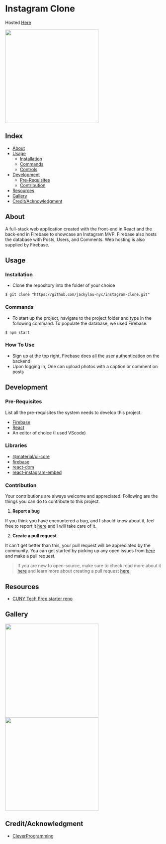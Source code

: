 # Instagram Clone
Hosted [Here](https://instagram-clone-f157e.web.app)

<img src="https://image.shutterstock.com/image-photo/kiev-ukraine-may-18-2016-260nw-423027046.jpg" width="300">

## Index

- [About](#about)
- [Usage](#usage)
  - [Installation](#installation)
  - [Commands](#commands)
  - [Controls](#controls)
- [Development](#development)
  - [Pre-Requisites](#pre-requisites)
  - [Contribution](#contribution)
- [Resources](#resources)
- [Gallery](#camera-gallery)
- [Credit/Acknowledgment](#star2-creditacknowledgment)

## About
A full-stack web application created with the front-end in React and the back-end in Firebase to showcase an Instagram MVP. Firebase also hosts the database with Posts, Users, and Comments. Web hosting is also supplied by Firebase.

## Usage


### Installation
- Clone the repository into the folder of your choice

```
$ git clone "https://github.com/jackylau-nyc/instagram-clone.git"
```

### Commands
- To start up the project, navigate to the project folder and type in the following command. To populate the database, we used Firebase.
```
$ npm start
```

### How To Use
- Sign up at the top right, Firebase does all the user authentication on the backend
- Upon logging in, One can upload photos with a caption or comment on posts

## Development

### Pre-Requisites
List all the pre-requisites the system needs to develop this project.
- [Firebase](https://firebase.google.com)
- [React](https://reactjs.org)
- An editor of choice (I used VScode)

### Libraries
- [@material/ui-core](https://material-ui.com/getting-started/installation/)
- [firebase](https://www.npmjs.com/package/firebase)
- [react-dom](https://www.npmjs.com/package/react-dom)
- [react-instagram-embed](https://www.npmjs.com/package/react-instagram-embed)

 ### Contribution

 Your contributions are always welcome and appreciated. Following are the things you can do to contribute to this project.

 1. **Report a bug**

 If you think you have encountered a bug, and I should know about it, feel free to report it [here](https://github.com/jackylau-nyc/instagram-clone/issues) and I will take care of it.

 2. **Create a pull request**

 It can't get better than this, your pull request will be appreciated by the community. You can get started by picking up any open issues from [here](https://github.com/jackylau-nyc/instagram-clone/pulls) and make a pull request.

 > If you are new to open-source, make sure to check read more about it [here](https://www.digitalocean.com/community/tutorial_series/an-introduction-to-open-source) and learn more about creating a pull request [here](https://www.digitalocean.com/community/tutorials/how-to-create-a-pull-request-on-github).

## Resources
- [CUNY Tech Prep starter repo](https://github.com/CUNYTechPrep/project-starter)

## Gallery
<img src="https://i.imgur.com/Gy4LuE2.png" width="300">
<img src="https://i.imgur.com/TyFM2Tz.png" width="300">

## Credit/Acknowledgment
- [CleverProgramming](https://www.youtube.com/channel/UCqrILQNl5Ed9Dz6CGMyvMTQ)

